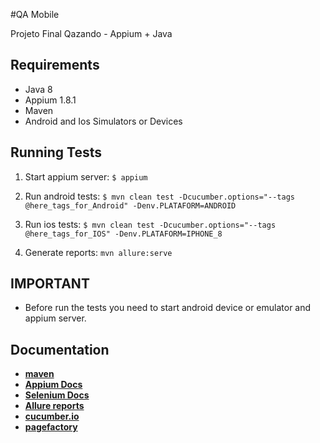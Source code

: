 #QA Mobile

Projeto Final Qazando - Appium + Java

## Requirements

* Java 8
* Appium 1.8.1
* Maven
* Android and Ios Simulators or Devices

## Running Tests

1. Start appium server: `$ appium` 
	
2. Run android tests: `$ mvn clean test -Dcucumber.options="--tags @here_tags_for_Android" -Denv.PLATAFORM=ANDROID`

3. Run ios tests: `$ mvn clean test -Dcucumber.options="--tags @here_tags_for_IOS" -Denv.PLATAFORM=IPHONE_8`

4. Generate reports: `mvn allure:serve`

## IMPORTANT

* Before run the tests you need to start android device or emulator and appium server.


## Documentation

* **[maven](https://maven.apache.org/guides/getting-started/maven-in-five-minutes.html)**
* **[Appium Docs](http://appium.io/)**
* **[Selenium Docs](https://www.seleniumhq.org/docs/)**
* **[Allure reports](https://github.com/allure-framework/allure-maven)**
* **[cucumber.io](https://cucumber.io/docs/guides/10-minute-tutorial/)**
* **[pagefactory](https://github.com/appium/java-client/blob/master/docs/Page-objects.md)**










